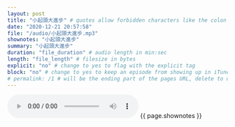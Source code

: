 ```yaml
---
layout: post
title: "小起頭大進步" # quotes allow forbidden characters like the colon
date: "2020-12-21 20:57:58"
file: "/audio/小起頭大進步.mp3"
shownotes: "小起頭大進步"
summary: "小起頭大進步"
duration: "file_duration" # audio length in min:sec
length: "file_length" # filesize in bytes
explicit: "no" # change to yes to flag with the explicit tag
block: "no" # change to yes to keep an episode from showing up in iTunes
# permalink: /1 # will be the ending part of the pages URL, delete to default to the title
---
```


<audio controls>
<source src="{{site.url}}{{site.baseurl}}{{ page.file }}" type="audio/x-mp3">
Your browser does not support the audio element.
</audio>
{{ page.shownotes }}
